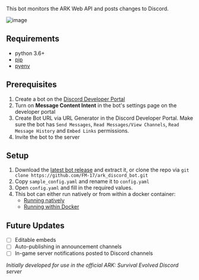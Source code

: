 This bot monitors the ARK Web API and posts changes to Discord.

![image](https://user-images.githubusercontent.com/82160306/143663008-ae44ae7a-4499-4abe-9568-89109f390128.png)

## Requirements
- python 3.6+ 
- [pip](https://pip.pypa.io/en/latest/installation/)
- [pyenv](https://github.com/pyenv/pyenv)

## Prerequisites
1. Create a bot on the [Discord Developer Portal](https://discordapp.com/developers/)
2. Turn on **Message Content Intent** in the bot's settings page on the developer portal
3. Create Bot URL via URL Generator in the Discord Developer Portal. Make sure the bot has `Send Messages`, `Read Messages/View Channels`, `Read Message History` and `Embed Links` permissions.
4. Invite the bot to the server

## Setup 

1. Download the [latest bot release](https://github.com/FM-17/ark_discord_bot/releases/latest) and extract it, or clone the repo via `git clone https://github.com/FM-17/ark_discord_bot.git` 
2. Copy `sample_config.yaml` and rename it to `config.yaml`
3. Open `config.yaml` and fill in the required values.
4. This bot can either run natively or from within a docker container:
    - [Running natively](docs/setup/native.md)
    - [Running within Docker](docs/setup/docker.md)
    
## Future Updates
- [ ] Editable embeds
- [ ] Auto-publishing in announcement channels
- [ ] In-game server notifications posted to Discord channels

*Initially developed for use in the official ARK: Survival Evolved Discord server*
